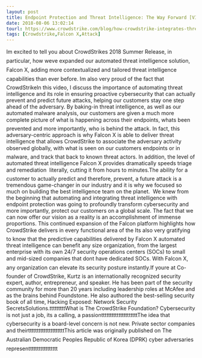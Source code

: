 ```yaml
---
layout: post
title: Endpoint Protection and Threat Intelligence: The Way Forward [VIDEO]
date: 2018-08-06 13:02:14
tourl: https://www.crowdstrike.com/blog/how-crowdstrike-integrates-threat-intelligence-with-endpoint-protection/
tags: [Crowdstrike,Falcon X,Attack]
---
```

Im excited to tell you about CrowdStrikes 2018 Summer Release, in particular, how weve expanded our automated threat intelligence solution, Falcon X, adding more contextualized and tailored threat intelligence capabilities than ever before. Im also very proud of the fact that CrowdStrikeIn this video, I discuss the importance of automating threat intelligence and its role in ensuring proactive cybersecurity that can actually prevent and predict future attacks, helping our customers stay one step ahead of the adversary. By baking-in threat intelligence, as well as our automated malware analysis, our customers are given a much more complete picture of what is happening across their endpoints, whats been prevented and more importantly, who is behind the attack. In fact, this adversary-centric approach is why Falcon X is able to deliver threat intelligence that allows CrowdStrike to associate the adversary activity observed globally, with what is seen on our customers endpoints or in malware, and track that back to known threat actors. In addition, the level of automated threat intelligence Falcon X provides dramatically speeds triage and remediation  literally, cutting it from hours to minutes.The ability for a customer to actually predict and therefore, prevent, a future attack is a tremendous game-changer in our industry and it is why we focused so much on building the best intelligence team on the planet.  We knew from the beginning that automating and integrating threat intelligence with endpoint protection was going to profoundly transform cybersecurity and more importantly, protect our customers on a global scale. The fact that we can now offer our vision as a reality is an accomplishment of immense proportions. This continued expansion of the Falcon platform highlights how CrowdStrike delivers in every functional area of the Its also very gratifying to know that the predictive capabilities delivered by Falcon X automated threat intelligence can benefit any size organization, from the largest enterprise with its own 24/7 security operations centers (SOCs) to small and mid-sized companies that dont have dedicated SOCs. With Falcon X, any organization can elevate its security posture instantly.If youre at Co-founder of CrowdStrike, Kurtz is an internationally recognized security expert, author, entrepreneur, and speaker. He has been part of the security community for more than 20 years including leadership roles at McAfee and as the brains behind Foundstone. He also authored the best-selling security book of all time, Hacking Exposed: Network Security SecretsSolutions.tttttttttWhat is The CrowdStrike Foundation? Cybersecurity is not just a job, its a calling, a passiontttttttttttttttttttttThe idea that cybersecurity is a board-level concern is not new. Private sector companies and theirtttttttttttttttttttttThis article was originally published on The Australian Democratic Peoples Republic of Korea (DPRK) cyber adversaries representtttttttttttttttt